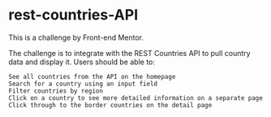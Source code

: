 # rest-countries-API
 This is a challenge by Front-end Mentor.

The challenge is to integrate with the REST Countries API to pull country data and display it.
Users should be able to:

    See all countries from the API on the homepage
    Search for a country using an input field
    Filter countries by region
    Click on a country to see more detailed information on a separate page
    Click through to the border countries on the detail page
